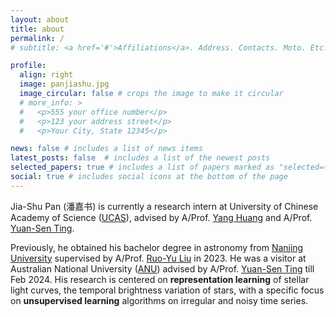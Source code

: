 ```yaml
---
layout: about
title: about
permalink: /
# subtitle: <a href='#'>Affiliations</a>. Address. Contacts. Moto. Etc.

profile:
  align: right
  image: panjiashu.jpg
  image_circular: false # crops the image to make it circular
  # more_info: >
  #   <p>555 your office number</p>
  #   <p>123 your address street</p>
  #   <p>Your City, State 12345</p>

news: false # includes a list of news items
latest_posts: false  # includes a list of the newest posts
selected_papers: true # includes a list of papers marked as "selected={true}"
social: true # includes social icons at the bottom of the page
---
```


<!-- Write your biography here. Tell the world about yourself. Link to your favorite [subreddit](http://reddit.com). You can put a picture in, too. The code is already in, just name your picture `prof_pic.jpg` and put it in the `img/` folder.

Put your address / P.O. box / other info right below your picture. You can also disable any of these elements by editing `profile` property of the YAML header of your `_pages/about.md`. Edit `_bibliography/papers.bib` and Jekyll will render your [publications page](/al-folio/publications/) automatically.

Link to your social media connections, too. This theme is set up to use [Font Awesome icons](https://fontawesome.com/) and [Academicons](https://jpswalsh.github.io/academicons/), like the ones below. Add your Facebook, Twitter, LinkedIn, Google Scholar, or just disable all of them. -->
Jia-Shu Pan (潘嘉书) is currently a research intern at University of Chinese Academy of Science ([UCAS](https://english.ucas.ac.cn/)), advised by A/Prof. [Yang Huang](https://people.ucas.ac.cn/~yanghuang) and A/Prof. [Yuan-Sen Ting](https://www.mso.anu.edu.au/~yting/).

Previously, he obtained his bachelor degree in astronomy from [Nanjing University](https://www.nju.edu.cn/en/) supervised by A/Prof. [Ruo-Yu Liu](https://astronomy.nju.edu.cn/EN/People/AssociateProfessors/20210209/i188028.html) in 2023. He was a visitor at Australian National University ([ANU](https://www.anu.edu.au/)) advised by A/Prof. [Yuan-Sen Ting](https://www.mso.anu.edu.au/~yting/) till Feb 2024. His research is centered on **representation learning** of stellar light curves, the temporal brightness variation of stars, with a specific focus on **unsupervised learning** algorithms on irregular and noisy time series.